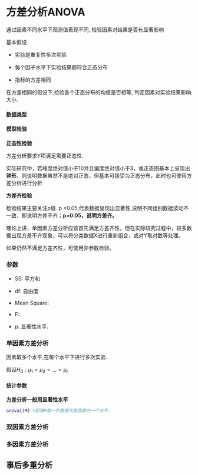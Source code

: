 # 方差分析ANOVA

通过因素不同水平下观测值表现不同, 检验因素对结果是否有显著影响



基本假设

- 实验是重复性多次实验

- 每个因子水平下实验结果都符合正态分布

- 指标的方差相同

在方差相同的假设下,检验各个正态分布的均值是否相等, 判定因素对实验结果影响大小.



#### 数据类型





#### 模型检验

**正态性检验**

方差分析要求Y项满足需要正态性.

实际研究中，若峰度绝对值小于10并且偏度绝对值小于3，或正态图基本上呈现出**钟形**，则说明数据虽然不是绝对正态，但基本可接受为正态分布，此时也可使用方差分析进行分析

****方差齐检验****

检验结果主要关注p值. p <0.05,代表数据呈现出显著性,说明不同组别数据波动不一致，即说明方差不齐；**p>0.05，说明方差齐。**

理论上讲，单因素方差分析应该首先满足方差齐性，但在实际研究过程中，较多数据出现方差不齐现象，可以将分类数据X进行重新组合，或对Y取对数等处理。

如果仍然不满足方差齐性，可使用非参数检验。



### 参数

- SS: 平方和

- df: 自由度

- Mean Square:

- F:

- p: 显著性水平.

### 单因素方差分析

因素取多个水平,在每个水平下进行多次实验.

假设$H_0: \mu_1  =\mu_2=...=\mu_r$

#### 统计参数

**方差分析一般用显著性水平**

```matlab
anova1(M) %矩阵M每一列数据代表因素的一个水平.
```









### 双因素方差分析





### 多因素方差分析



## 事后多重分析
